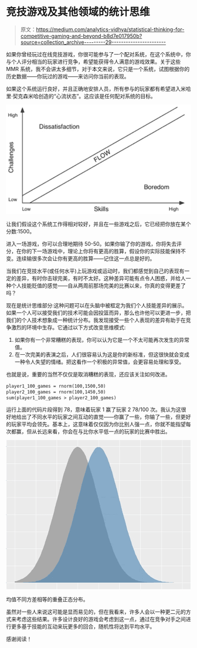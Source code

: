 # 竞技游戏及其他领域的统计思维

> 原文：<https://medium.com/analytics-vidhya/statistical-thinking-for-competitive-gaming-and-beyond-b8d7e017950b?source=collection_archive---------29----------------------->

如果你曾经玩过在线竞技游戏，你很可能参与了一个配对系统，在这个系统中，你与个人评分相当的玩家进行竞争，希望能获得令人满意的游戏效果。关于这些 MMR 系统，我不会讲太多细节，对于本文来说，它只是一个系统，试图根据你的历史数据——你玩过的游戏——来访问你当前的表现。

如果这个系统运行良好，并且正确地安排人员，所有参与的玩家都有希望进入米哈里·契克森米哈创造的“心流状态”。这应该是任何配对系统的目标。

![](img/3a8211e311b15b08d7f82750b40e7bbc.png)

让我们假设这个系统工作得相对较好，并且在一些游戏之后，它已经把你放在某个分数:1500。

进入一场游戏，你可以合理地期待 50-50。如果你输了你的游戏，你将失去评分，在你的下一场游戏中，理论上你将有更高的胜算，假设你的实际技能保持不变。连续输很多次会让你有更高的胜算——记住这一点总是好的。

当我们在竞技水平(或任何水平)上玩游戏或运动时，我们都感觉到自己的表现有一定的差异，有时你击球完美，有时不太好。这种差异可能有点令人困惑，并给人一种个人技能贬值的感觉——自从两周前那场完美的比赛以来，你真的变得更差了吗？

现在是统计思维部分:这种问题可以在头脑中被框定为我们个人技能差异的展示。如果一个人可以接受我们的技术可能会因投篮而异，那么也许他可以更进一步，把我们的个人技术想象成一种统计分布。我发现接受一些个人表现的差异有助于在竞争激烈的环境中生存。它通过以下方式改变思维模式:

1.  如果你有一个非常糟糕的表现，你可以认为它是一个不太可能再次发生的异常值。
2.  在一次完美的表演之后，人们很容易认为这是你的新标准，但这很快就会变成一种令人失望的情绪。把这看作一个积极的异常值，会更容易处理和享受。

也就是说，重要的当然不仅仅是取消糟糕的表现，还应该关注如何改进。

```
player1_100_games = rnorm(100,1500,50)
player2_100_games = rnorm(100,1450,50)
sum(player1_100_games > player2_100_games)
```

运行上面的代码片段得到 78，意味着玩家 1 赢了玩家 2 78/100 次。我认为这很好地给出了不同水平的玩家之间互动的直觉——你赢了一些，你输了一些，但更好的玩家平均会领先。基本上，这意味着仅仅因为你比别人强一点，你就不能指望每次都赢，但从长远来看，你会在与比你水平低一点的玩家的比赛中胜出。

![](img/1ec18949e3de4fb00727bec96c4e8fe6.png)

均值不同方差相等的重叠正态分布。

虽然对一些人来说这可能是显而易见的，但在我看来，许多人会以一种更二元的方式来考虑这些结果。许多设计良好的游戏会考虑到这一点，通过在竞争对手之间进行更多基于技能的互动来玩更多的回合，随机性将达到平均水平。

感谢阅读！